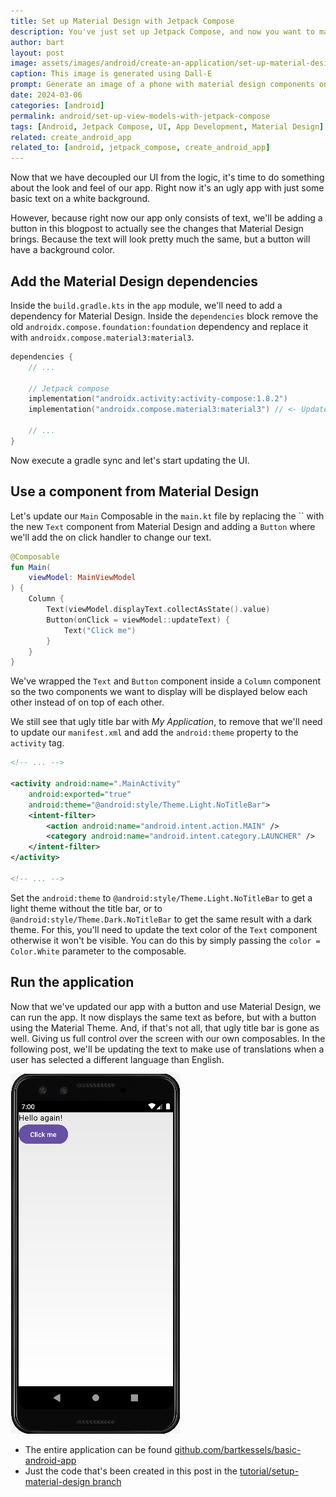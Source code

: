 ```yaml
---
title: Set up Material Design with Jetpack Compose
description: You've just set up Jetpack Compose, and now you want to make your app look like a native Android app. This is just as simple as setting up Material Design and updating your UI components.
author: bart
layout: post
image: assets/images/android/create-an-application/set-up-material-design.png
caption: This image is generated using Dall-E
prompt: Generate an image of a phone with material design components on the screen in a minimalistic flat style
date: 2024-03-06
categories: [android]
permalink: android/set-up-view-models-with-jetpack-compose
tags: [Android, Jetpack Compose, UI, App Development, Material Design]
related: create_android_app
related_to: [android, jetpack_compose, create_android_app]
---
```


Now that we have decoupled our UI from the logic, it's time to do something about the look and feel of our app. Right now it's an ugly app with just some basic text on a white background.

However, because right now our app only consists of text, we'll be adding a button in this blogpost to actually see the changes that Material Design brings. Because the text will look pretty much the same, but a button will have a background color.

## Add the Material Design dependencies

Inside the `build.gradle.kts` in the `app` module, we'll need to add a dependency for Material Design. Inside the `dependencies` block remove the old `androidx.compose.foundation:foundation` dependency and replace it with `androidx.compose.material3:material3`.

```kotlin
dependencies {
    // ...
    
    // Jetpack compose
    implementation("androidx.activity:activity-compose:1.8.2")
    implementation("androidx.compose.material3:material3") // <- Update this dependency
    
    // ...
}
```

Now execute a gradle sync and let's start updating the UI.

## Use a component from Material Design

Let's update our `Main` Composable in the `main.kt` file by replacing the `` with the new `Text` component from Material Design and adding a `Button` where we'll add the on click handler to change our text.

```kotlin
@Composable
fun Main(
    viewModel: MainViewModel
) {
    Column {
        Text(viewModel.displayText.collectAsState().value)
        Button(onClick = viewModel::updateText) {
            Text("Click me")
        }
    }
}
```

We've wrapped the `Text` and `Button` component inside a `Column` component so the two components we want to display will be displayed below each other instead of on top of each other.

We still see that ugly title bar with _My Application_, to remove that we'll need to update our `manifest.xml` and add the `android:theme` property to the `activity` tag.

```xml
<!-- ... -->

<activity android:name=".MainActivity"
    android:exported="true"
    android:theme="@android:style/Theme.Light.NoTitleBar">
    <intent-filter>
        <action android:name="android.intent.action.MAIN" />
        <category android:name="android.intent.category.LAUNCHER" />
    </intent-filter>
</activity>

<!-- ... -->
```

Set the `android:theme` to `@android:style/Theme.Light.NoTitleBar` to get a light theme without the title bar, or to `@android:style/Theme.Dark.NoTitleBar` to get the same result with a dark theme. For this, you'll need to update the text color of the `Text` component otherwise it won't be visible. You can do this by simply passing the `color = Color.White` parameter to the composable.

## Run the application

Now that we've updated our app with a button and use Material Design, we can run the app. It now displays the same text as before, but with a button using the Material Theme. And, if that's not all, that ugly title bar is gone as well. Giving us full control over the screen with our own composables. In the following post, we'll be updating the text to make use of translations when a user has selected a different language than English.

![Our basic Android App with Material Design](/assets/images/android/create-an-application/basic-android-application-material-design.png)

* The entire application can be found [github.com/bartkessels/basic-android-app](https://github.com/bartkessels/basic-android-app)
* Just the code that's been created in this post in the [tutorial/setup-material-design branch](https://github.com/bartkessels/basic-android-app/tree/tutorial/setup-material-design)